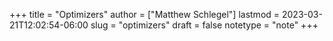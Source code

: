 +++
title = "Optimizers"
author = ["Matthew Schlegel"]
lastmod = 2023-03-21T12:02:54-06:00
slug = "optimizers"
draft = false
notetype = "note"
+++
